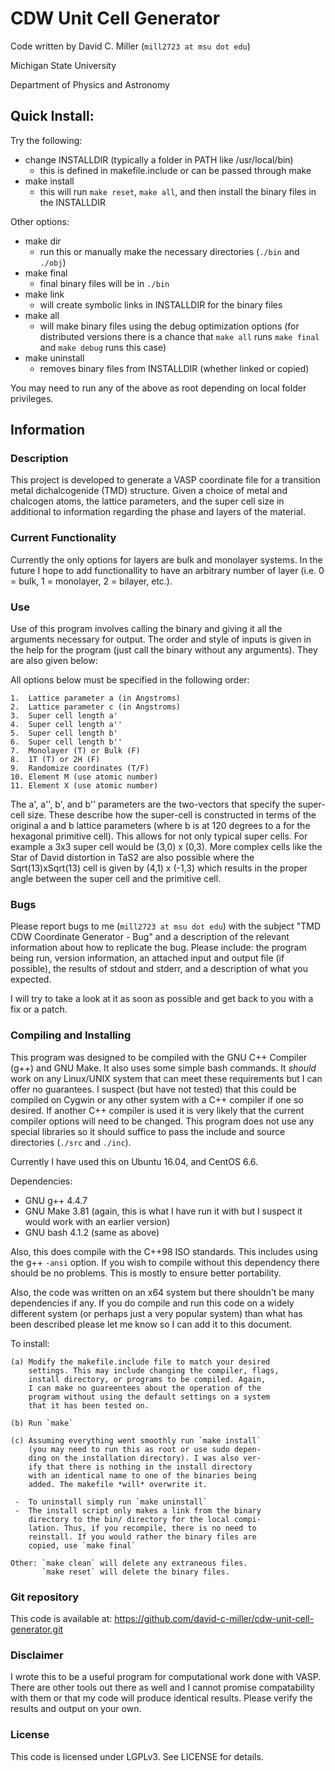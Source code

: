 # CDW Unit Cell Generator

Code written by David C. Miller (`mill2723 at msu dot edu`)

Michigan State University

Department of Physics and Astronomy

## Quick Install:
 
Try the following:
+ change INSTALLDIR (typically a folder in PATH like
  /usr/local/bin)
  - this is defined in makefile.include or can be passed
    through make
+ make install
  - this will run `make reset`, `make all`, and then
  install the binary files in the INSTALLDIR

Other options:
+ make dir
  - run this or manually make the necessary directories (`./bin`
  and `./obj`)
+ make final
  - final binary files will be in `./bin`
+ make link
  - will create symbolic links in INSTALLDIR for the binary files
+ make all
  - will make binary files using the debug optimization options
  (for distributed versions there is a chance that `make all`
  runs `make final` and `make debug` runs this case)
+ make uninstall
  - removes binary files from INSTALLDIR (whether linked or copied)

You may need to run any of the above as root depending on 
local folder privileges.

## Information

### Description
This project is developed to generate a VASP coordinate file for a
transition metal dichalcogenide (TMD) structure. Given a choice of
metal and chalcogen atoms, the lattice parameters, and the super cell
size in additional to information regarding the phase and layers of
the material.

### Current Functionality
Currently the only options for layers are bulk and monolayer systems.
In the future I hope to add functionallity to have an arbitrary number
of layer (i.e. 0 = bulk, 1 = monolayer, 2 = bilayer, etc.).

### Use
Use of this program involves calling the binary and giving it all the
arguments necessary for output. The order and style of inputs is given
in the help for the program (just call the binary without any arguments).
They are also given below:

All options below must be specified in the following order:

	1.  Lattice parameter a (in Angstroms)
	2.  Lattice parameter c (in Angstroms)
	3.  Super cell length a'
	4.  Super cell length a''
	5.  Super cell length b'
	6.  Super cell length b''
	7.  Monolayer (T) or Bulk (F)
	8.  1T (T) or 2H (F)
	9.  Randomize coordinates (T/F)
	10. Element M (use atomic number)
	11. Element X (use atomic number)

The a', a'', b', and b'' parameters are the two-vectors that specify the
super-cell size. These describe how the super-cell is constructed in terms
of the original a and b lattice parameters (where b is at 120 degrees to
a for the hexagonal primitive cell). This allows for not only typical super
cells. For example a 3x3 super cell would be (3,0) x (0,3). More complex
cells like the Star of David distortion in TaS2 are also possible where the
Sqrt(13)xSqrt(13) cell is given by (4,1) x (-1,3) which results in the proper
angle between the super cell and the primitive cell.

### Bugs

Please report bugs to me (`mill2723 at msu dot edu`) with the subject
"TMD CDW Coordinate Generator - Bug" and a description of the relevant
information about how to replicate the bug. Please include: the program
being run, version information, an attached input and output file (if
possible), the results of stdout and stderr, and a description of what
you expected. 

I will try to take a look at it as soon as possible and get back to
you with a fix or a patch.

### Compiling and Installing

This program was designed to be compiled with the GNU C++ Compiler
(g++) and GNU Make. It also uses some simple bash commands. It *should*
work on any Linux/UNIX system that can meet these requirements but I can
offer no guarantees. I suspect (but have not tested) that this could be
compiled on Cygwin or any other system with a C++ compiler if one so
desired. If another C++ compiler is used it is very likely that the current
compiler options will need to be changed. This program does not use
any special libraries so it should suffice to pass the include and source
directories (`./src` and `./inc`).

Currently I have used this on Ubuntu 16.04, and CentOS 6.6.

Dependencies:

+ GNU g++ 4.4.7
+ GNU Make 3.81 (again, this is what I have run it with but I suspect
it would work with an earlier version)
+ GNU bash 4.1.2 (same as above)

Also, this does compile with the C++98 ISO standards. This includes
using the g++ `-ansi` option. If you wish to compile without this
dependency there should be no problems. This is mostly to ensure
better portability.

Also, the code was written on an x64 system but there shouldn't be
many dependencies if any. If you do compile and run this code 
on a widely different system (or perhaps just a very popular system)
than what has been described please let me know so I can add it to
this document.

To install:

	(a) Modify the makefile.include file to match your desired
	    settings. This may include changing the compiler, flags,
	    install directory, or programs to be compiled. Again,
	    I can make no guareentees about the operation of the
	    program without using the default settings on a system
	    that it has been tested on.

	(b) Run `make`

	(c) Assuming everything went smoothly run `make install`
	    (you may need to run this as root or use sudo depen-
	    ding on the installation directory). I was also ver-
	    ify that there is nothing in the install directory
	    with an identical name to one of the binaries being
	    added. The makefile *will* overwrite it.

	 -  To uninstall simply run `make uninstall`
	 -  The install script only makes a link from the binary
	    directory to the bin/ directory for the local compi-
	    lation. Thus, if you recompile, there is no need to
	    reinstall. If you would rather the binary files are
	    copied, use `make final`

	Other: `make clean` will delete any extraneous files.
	       `make reset` will delete the binary files.

### Git repository

This code is available at:
https://github.com/david-c-miller/cdw-unit-cell-generator.git

### Disclaimer

I wrote this to be a useful program for computational work 
done with VASP. There are other tools out there as well and
I cannot promise compatability with them or that my code will
produce identical results. Please verify the results and 
output on your own.

### License

This code is licensed under LGPLv3. See LICENSE for details.
